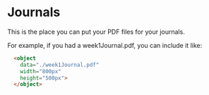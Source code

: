 # Journals

This is the place you can put your PDF files for your journals.

For example, if you had a week1Journal.pdf, you can include it like:

```html
  <object
    data="./week1Journal.pdf"
    width="800px"
    height="500px">
  </object>
```
